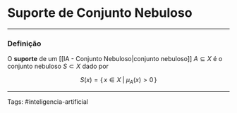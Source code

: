 
# Suporte de Conjunto Nebuloso

---

### Definição

O **suporte** de um [[IA - Conjunto Nebuloso|conjunto nebuloso]] $A \subseteq X$ é o conjunto nebuloso $S \subset X$ dado por

$$
S(x) = \{\, x \in X \;|\; \mu_A(x) > 0 \,\}
$$

---

Tags: #inteligencia-artificial

